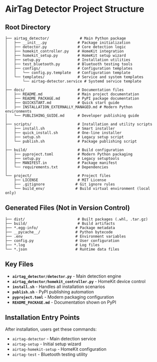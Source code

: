 # AirTag Detector Project Structure

## Root Directory

```
├── airtag_detector/              # Main Python package
│   ├── __init__.py              # Package initialization
│   ├── detector.py              # Core detection logic
│   ├── homekit_controller.py    # HomeKit integration
│   ├── homekit_setup.py         # HomeKit setup wizard
│   ├── setup.py                 # Installation utilities
│   ├── test_bluetooth.py        # Bluetooth testing tools
│   ├── configs/                 # Configuration templates
│   │   └── config.py.template   # Configuration template
│   └── templates/               # Service and system templates
│       └── airtag-detector.service # Systemd service template
│
├── docs/                        # Documentation files
│   ├── README.md                # Main project documentation
│   ├── README_PACKAGE.md        # PyPI package documentation
│   ├── QUICKSTART.md            # Quick start guide
│   ├── INSTALLATION_EXTERNALLY_MANAGED.md # Modern Python environments
│   └── PUBLISHING_GUIDE.md      # Developer publishing guide
│
├── scripts/                     # Installation and utility scripts
│   ├── install.sh               # Smart installer
│   ├── quick_install.sh         # One-line installer
│   ├── setup.sh                 # Legacy setup script
│   └── publish.sh               # Package publishing script
│
├── build/                       # Build configuration
│   ├── pyproject.toml           # Modern Python packaging
│   ├── setup.py                 # Legacy setuptools
│   ├── MANIFEST.in              # Package manifest
│   └── requirements.txt         # Dependencies
│
└── project/                     # Project files
    ├── LICENSE                  # MIT License
    ├── .gitignore              # Git ignore rules
    └── build_env/              # Build virtual environment (local only)
```

## Generated Files (Not in Version Control)

```
├── dist/                        # Built packages (.whl, .tar.gz)
├── build/                       # Build artifacts
├── *.egg-info/                 # Package metadata
├── __pycache__/                # Python bytecode
├── .env                        # Environment variables
├── config.py                   # User configuration
├── *.log                       # Log files
└── *.json                      # Runtime data files
```

## Key Files

- **`airtag_detector/detector.py`** - Main detection engine
- **`airtag_detector/homekit_controller.py`** - HomeKit device control
- **`install.sh`** - Handles all installation scenarios
- **`publish.sh`** - PyPI publishing automation
- **`pyproject.toml`** - Modern packaging configuration
- **`README_PACKAGE.md`** - Documentation shown on PyPI

## Installation Entry Points

After installation, users get these commands:

- `airtag-detector` - Main detection service
- `airtag-setup` - Initial setup wizard
- `airtag-homekit-setup` - HomeKit configuration
- `airtag-test` - Bluetooth testing utility
